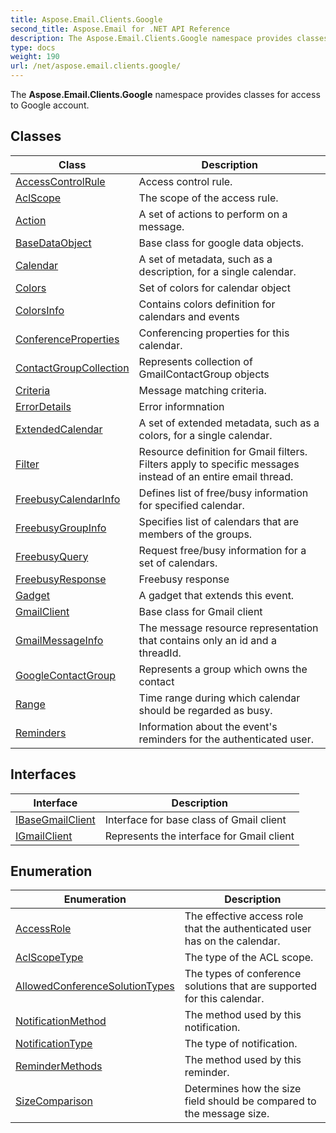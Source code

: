 ```yaml
---
title: Aspose.Email.Clients.Google
second_title: Aspose.Email for .NET API Reference
description: The Aspose.Email.Clients.Google namespace provides classes for access to Google account
type: docs
weight: 190
url: /net/aspose.email.clients.google/
---
```

The **Aspose.Email.Clients.Google** namespace provides classes for access to Google account.

## Classes

| Class | Description |
| --- | --- |
| [AccessControlRule](./accesscontrolrule/) | Access control rule. |
| [AclScope](./aclscope/) | The scope of the access rule. |
| [Action](./action/) | A set of actions to perform on a message. |
| [BaseDataObject](./basedataobject/) | Base class for google data objects. |
| [Calendar](./calendar/) | A set of metadata, such as a description, for a single calendar. |
| [Colors](./colors/) | Set of colors for calendar object |
| [ColorsInfo](./colorsinfo/) | Contains colors definition for calendars and events |
| [ConferenceProperties](./conferenceproperties/) | Conferencing properties for this calendar. |
| [ContactGroupCollection](./contactgroupcollection/) | Represents collection of GmailContactGroup objects |
| [Criteria](./criteria/) | Message matching criteria. |
| [ErrorDetails](./errordetails/) | Error informnation |
| [ExtendedCalendar](./extendedcalendar/) | A set of extended metadata, such as a colors, for a single calendar. |
| [Filter](./filter/) | Resource definition for Gmail filters. Filters apply to specific messages instead of an entire email thread. |
| [FreebusyCalendarInfo](./freebusycalendarinfo/) | Defines list of free/busy information for specified calendar. |
| [FreebusyGroupInfo](./freebusygroupinfo/) | Specifies list of calendars that are members of the groups. |
| [FreebusyQuery](./freebusyquery/) | Request free/busy information for a set of calendars. |
| [FreebusyResponse](./freebusyresponse/) | Freebusy response |
| [Gadget](./gadget/) | A gadget that extends this event. |
| [GmailClient](./gmailclient/) | Base class for Gmail client |
| [GmailMessageInfo](./gmailmessageinfo/) | The message resource representation that contains only an id and a threadId. |
| [GoogleContactGroup](./googlecontactgroup/) | Represents a group which owns the contact |
| [Range](./range/) | Time range during which calendar should be regarded as busy. |
| [Reminders](./reminders/) | Information about the event's reminders for the authenticated user. |
## Interfaces

| Interface | Description |
| --- | --- |
| [IBaseGmailClient](./ibasegmailclient/) | Interface for base class of Gmail client |
| [IGmailClient](./igmailclient/) | Represents the interface for Gmail client |
## Enumeration

| Enumeration | Description |
| --- | --- |
| [AccessRole](./accessrole/) | The effective access role that the authenticated user has on the calendar. |
| [AclScopeType](./aclscopetype/) | The type of the ACL scope. |
| [AllowedConferenceSolutionTypes](./allowedconferencesolutiontypes/) | The types of conference solutions that are supported for this calendar. |
| [NotificationMethod](./notificationmethod/) | The method used by this notification. |
| [NotificationType](./notificationtype/) | The type of notification. |
| [ReminderMethods](./remindermethods/) | The method used by this reminder. |
| [SizeComparison](./sizecomparison/) | Determines how the size field should be compared to the message size. |


